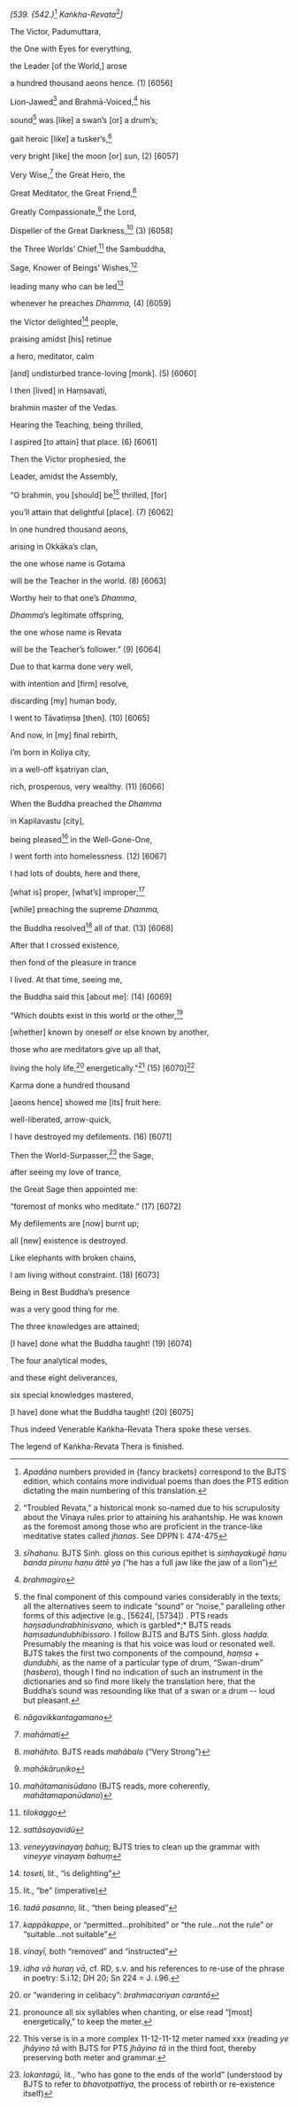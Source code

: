 *\[539. {542.}*[^1] *Kaṅkha-Revata*[^2]*\]*

The Victor, Padumuttara,

the One with Eyes for everything,

the Leader \[of the World,\] arose

a hundred thousand aeons hence. (1) \[6056\]

Lion-Jawed[^3] and Brahmā-Voiced,[^4] his

sound[^5] was \[like\] a swan’s \[or\] a drum’s;

gait heroic \[like\] a tusker’s,[^6]

very bright \[like\] the moon \[or\] sun, (2) \[6057\]

Very Wise,[^7] the Great Hero, the

Great Meditator, the Great Friend,[^8]

Greatly Compassionate,[^9] the Lord,

Dispeller of the Great Darkness,[^10] (3) \[6058\]

the Three Worlds’ Chief,[^11] the Sambuddha,

Sage, Knower of Beings’ Wishes,[^12]

leading many who can be led[^13]

whenever he preaches *Dhamma,* (4) \[6059\]

the Victor delighted[^14] people,

praising amidst \[his\] retinue

a hero, meditator, calm

\[and\] undisturbed trance-loving \[monk\]. (5) \[6060\]

I then \[lived\] in Haṃsavatī,

brahmin master of the Vedas.

Hearing the Teaching, being thrilled,

I aspired \[to attain\] that place. (6) \[6061\]

Then the Victor prophesied, the

Leader, amidst the Assembly,

“O brahmin, you \[should\] be[^15] thrilled, \[for\]

you’ll attain that delightful \[place\]. (7) \[6062\]

In one hundred thousand aeons,

arising in Okkāka’s clan,

the one whose name is Gotama

will be the Teacher in the world. (8) \[6063\]

Worthy heir to that one’s *Dhamma*,

*Dhamma*’s legitimate offspring,

the one whose name is Revata

will be the Teacher’s follower.” (9) \[6064\]

Due to that karma done very well,

with intention and \[firm\] resolve,

discarding \[my\] human body,

I went to Tāvatiṃsa \[then\]. (10) \[6065\]

And now, in \[my\] final rebirth,

I’m born in Koliya city,

in a well-off kṣatriyan clan,

rich, prosperous, very wealthy. (11) \[6066\]

When the Buddha preached the *Dhamma*

in Kapilavastu \[city\],

being pleased[^16] in the Well-Gone-One,

I went forth into homelessness. (12) \[6067\]

I had lots of doubts, here and there,

\[what is\] proper, \[what’s\] improper;[^17]

\[while\] preaching the supreme *Dhamma,*

the Buddha resolved[^18] all of that. (13) \[6068\]

After that I crossed existence,

then fond of the pleasure in trance

I lived. At that time, seeing me,

the Buddha said this \[about me\]: (14) \[6069\]

“Which doubts exist in this world or the other,[^19]

\[whether\] known by oneself or else known by another,

those who are meditators give up all that,

living the holy life,[^20] energetically.”[^21] (15) \[6070\][^22]

Karma done a hundred thousand

\[aeons hence\] showed me \[its\] fruit here:

well-liberated, arrow-quick,

I have destroyed my defilements. (16) \[6071\]

Then the World-Surpasser,[^23] the Sage,

after seeing my love of trance,

the Great Sage then appointed me:

“foremost of monks who meditate.” (17) \[6072\]

My defilements are \[now\] burnt up;

all \[new\] existence is destroyed.

Like elephants with broken chains,

I am living without constraint. (18) \[6073\]

Being in Best Buddha’s presence

was a very good thing for me.

The three knowledges are attained;

\[I have\] done what the Buddha taught! (19) \[6074\]

The four analytical modes,

and these eight deliverances,

six special knowledges mastered,

\[I have\] done what the Buddha taught! (20) \[6075\]

Thus indeed Venerable Kaṅkha-Revata Thera spoke these verses.

The legend of Kaṅkha-Revata Thera is finished.

[^1]: *Apadāna* numbers provided in {fancy brackets} correspond to the
    BJTS edition, which contains more individual poems than does the PTS
    edition dictating the main numbering of this translation.

[^2]: “Troubled Revata,” a historical monk so-named due to his
    scrupulosity about the Vinaya rules prior to attaining his
    arahantship. He was known as the foremost among those who are
    proficient in the trance-like meditative states called *jhanas*. See
    DPPN I: 474-475

[^3]: *sīhahanu.* BJTS Sinh. gloss on this curious epithet is
    *siṃhayakugē haṇu banda piruṇu haṇu ättē ya* (“he has a full jaw
    like the jaw of a lion”)

[^4]: *brahmagiro*

[^5]: the final component of this compound varies considerably in the
    texts; all the alternatives seem to indicate “sound” or “noise,”
    paralleling other forms of this adjective (e.g., \[5624\], \[5734\])
    . PTS reads *haŋsadundrabhinisvano,* which is garbled*;* BJTS reads
    *haṃsadundubhibissaro*. I follow BJTS and BJTS Sinh. gloss *haḍḍa.*
    Presumably the meaning is that his voice was loud or resonated well.
    BJTS takes the first two components of the compound, *haṃsa* +
    *dundubhi*, as the name of a particular type of drum, “Swan-drum”
    (*hasbera*), though I find no indication of such an instrument in
    the dictionaries and so find more likely the translation here, that
    the Buddha’s sound was resounding like that of a swan or a drum --
    loud but pleasant.

[^6]: *nāgavikkantagamano*

[^7]: *mahāmati*

[^8]: *mahāhito.* BJTS reads *mahābalo* (“Very Strong”)

[^9]: *mahākāruṇiko*

[^10]: *mahātamanisūdano* (BJTS reads, more coherently,
    *mahātamapanūdano*)

[^11]: *tilokaggo*

[^12]: *sattâsayavidū*

[^13]: *veneyyavinayaŋ bahuŋ*; BJTS tries to clean up the grammar with
    *vineyye vinayaṃ bahuṃ*

[^14]: *toseti,* lit., “is delighting”

[^15]: lit., “be” (imperative)

[^16]: *tadā pasanno,* lit., “then being pleased”

[^17]: *kappākappe*, or “permitted...prohibited” or “the rule...not the
    rule” or “suitable...not suitable”

[^18]: *vinayī,* both “removed” and “instructed”

[^19]: *idha vā huraŋ vā*, cf. RD, s.v. and his references to re-use of
    the phrase in poetry: S.i.12; DH 20; Sn 224 = J. i.96.

[^20]: or “wandering in celibacy”: *brahmacariyan carantā*

[^21]: pronounce all six syllables when chanting, or else read “\[most\]
    energetically,” to keep the meter.

[^22]: This verse is in a more complex 11-12-11-12 meter named xxx
    (reading *ye jhāyino tā* with BJTS for PTS *jhāyino tā* in the third
    foot, thereby preserving both meter and grammar.

[^23]: *lokantagū,* lit., “who has gone to the ends of the world”
    (understood by BJTS to refer to *bhavotpattiya*, the process of
    rebirth or re-existence itself)
